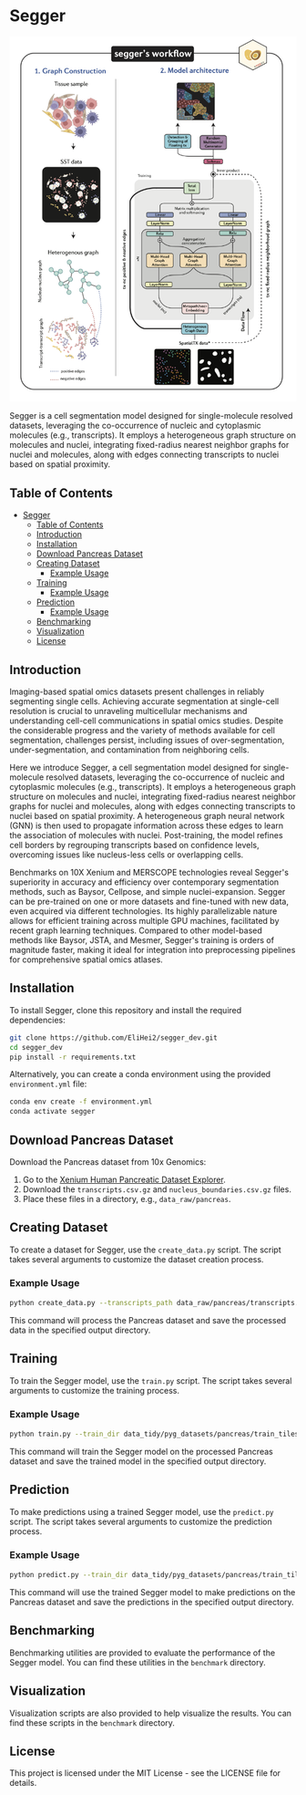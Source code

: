 # Segger

![Segger Model](docs/images/Segger_model_08_2024.png)

Segger is a cell segmentation model designed for single-molecule resolved datasets, leveraging the co-occurrence of nucleic and cytoplasmic molecules (e.g., transcripts). It employs a heterogeneous graph structure on molecules and nuclei, integrating fixed-radius nearest neighbor graphs for nuclei and molecules, along with edges connecting transcripts to nuclei based on spatial proximity.

## Table of Contents

- [Segger](#segger)
  - [Table of Contents](#table-of-contents)
  - [Introduction](#introduction)
  - [Installation](#installation)
  - [Download Pancreas Dataset](#download-pancreas-dataset)
  - [Creating Dataset](#creating-dataset)
    - [Example Usage](#example-usage)
  - [Training](#training)
    - [Example Usage](#example-usage-1)
  - [Prediction](#prediction)
    - [Example Usage](#example-usage-2)
  - [Benchmarking](#benchmarking)
  - [Visualization](#visualization)
  - [License](#license)

## Introduction

Imaging-based spatial omics datasets present challenges in reliably segmenting single cells. Achieving accurate segmentation at single-cell resolution is crucial to unraveling multicellular mechanisms and understanding cell-cell communications in spatial omics studies. Despite the considerable progress and the variety of methods available for cell segmentation, challenges persist, including issues of over-segmentation, under-segmentation, and contamination from neighboring cells.

Here we introduce Segger, a cell segmentation model designed for single-molecule resolved datasets, leveraging the co-occurrence of nucleic and cytoplasmic molecules (e.g., transcripts). It employs a heterogeneous graph structure on molecules and nuclei, integrating fixed-radius nearest neighbor graphs for nuclei and molecules, along with edges connecting transcripts to nuclei based on spatial proximity. A heterogeneous graph neural network (GNN) is then used to propagate information across these edges to learn the association of molecules with nuclei. Post-training, the model refines cell borders by regrouping transcripts based on confidence levels, overcoming issues like nucleus-less cells or overlapping cells.

Benchmarks on 10X Xenium and MERSCOPE technologies reveal Segger's superiority in accuracy and efficiency over contemporary segmentation methods, such as Baysor, Cellpose, and simple nuclei-expansion. Segger can be pre-trained on one or more datasets and fine-tuned with new data, even acquired via different technologies. Its highly parallelizable nature allows for efficient training across multiple GPU machines, facilitated by recent graph learning techniques. Compared to other model-based methods like Baysor, JSTA, and Mesmer, Segger's training is orders of magnitude faster, making it ideal for integration into preprocessing pipelines for comprehensive spatial omics atlases.

## Installation

To install Segger, clone this repository and install the required dependencies:

```bash
git clone https://github.com/EliHei2/segger_dev.git
cd segger_dev
pip install -r requirements.txt
```

Alternatively, you can create a conda environment using the provided `environment.yml` file:

```bash
conda env create -f environment.yml
conda activate segger
```

## Download Pancreas Dataset

Download the Pancreas dataset from 10x Genomics:

1. Go to the [Xenium Human Pancreatic Dataset Explorer](https://www.10xgenomics.com/products/xenium-human-pancreatic-dataset-explorer).
2. Download the `transcripts.csv.gz` and `nucleus_boundaries.csv.gz` files.
3. Place these files in a directory, e.g., `data_raw/pancreas`.

## Creating Dataset

To create a dataset for Segger, use the `create_data.py` script. The script takes several arguments to customize the dataset creation process.

### Example Usage

```bash
python create_data.py --transcripts_path data_raw/pancreas/transcripts.csv.gz --nuclei_path data_raw/pancreas/nucleus_boundaries.csv.gz --output_dir data_tidy/pyg_datasets/pancreas --d_x 180 --d_y 180 --x_size 200 --y_size 200 --r 3 --val_prob 0.1 --test_prob 0.1 --k_nc 3 --dist_nc 10 --k_tx 5 --dist_tx 3 --compute_labels True --sampling_rate 1
```

This command will process the Pancreas dataset and save the processed data in the specified output directory.

## Training

To train the Segger model, use the `train.py` script. The script takes several arguments to customize the training process.

### Example Usage

```bash
python train.py --train_dir data_tidy/pyg_datasets/pancreas/train_tiles/processed --val_dir data_tidy/pyg_datasets/pancreas/val_tiles/processed --test_dir data_tidy/pyg_datasets/pancreas/test_tiles/processed --epochs 100 --batch_size_train 4 --batch_size_val 4 --learning_rate 1e-3 --init_emb 8 --hidden_channels 64 --out_channels 16 --heads 4 --aggr sum --accelerator cuda --strategy auto --precision 16-mixed --devices 4 --default_root_dir ./models/pancreas
```

This command will train the Segger model on the processed Pancreas dataset and save the trained model in the specified output directory.

## Prediction

To make predictions using a trained Segger model, use the `predict.py` script. The script takes several arguments to customize the prediction process.

### Example Usage

```bash
python predict.py --train_dir data_tidy/pyg_datasets/pancreas/train_tiles/processed --val_dir data_tidy/pyg_datasets/pancreas/val_tiles/processed --test_dir data_tidy/pyg_datasets/pancreas/test_tiles/processed --checkpoint_path ./models/pancreas/lightning_logs/version_0/checkpoints/epoch=99-step=100.ckpt --batch_size 1 --init_emb 8 --hidden_channels 64 --out_channels 16 --heads 4 --aggr sum --accelerator cuda --devices 1 --default_root_dir ./log_final --score_cut 0.5 --k_nc 4 --dist_nc 20 --k_tx 5 --dist_tx 10
```

This command will use the trained Segger model to make predictions on the Pancreas dataset and save the predictions in the specified output directory.

## Benchmarking

Benchmarking utilities are provided to evaluate the performance of the Segger model. You can find these utilities in the `benchmark` directory.

## Visualization

Visualization scripts are also provided to help visualize the results. You can find these scripts in the `benchmark` directory.

## License

This project is licensed under the MIT License - see the LICENSE file for details.
